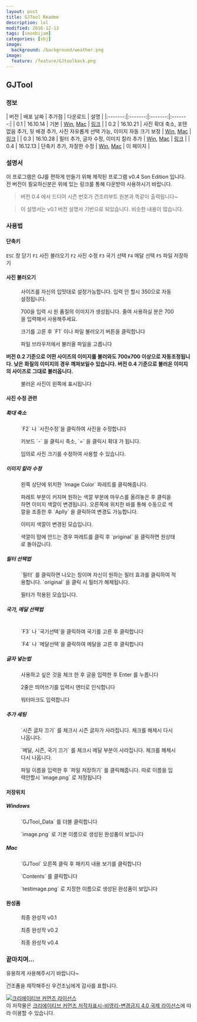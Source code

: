 ```yaml
---
layout: post
title: GJTool Readme
description: lol
modified: 2016-12-13
tags: [seonbijam]
categories: [sbj]
image:
  background: /background/weather.png
image:
  feature: /feature/GJtoolback.png
---
```



## GJTool

### 정보

| 버전 | 배포 날짜 | 추가점 | 다운로드 | 설명 |
|:-------:|:-------:|:-------:|:-------:|
| 0.1   | 16.10.14   | 기본   | [Win](https://drive.google.com/open?id=0B6pD7VjawyFuYk5samxzSUw3YXc), [Mac](https://drive.google.com/open?id=0B6pD7VjawyFuYVBnaTdmWFZ5Qzg)   | [링크](https://goodseonbi.github.io/duckfactory/sbj/GJTool-Readme_v0.1) |
| 0.2 | 16.10.21 | 사진 확대 축소, 포텐 없음 추가, 뒷 배경 추가, 사진 자유롭게 선택 가능, 이미지 자동 크기 보정 | [Win](https://drive.google.com/open?id=0B6pD7VjawyFuczZBa2k1VHNOZjQ), [Mac](https://drive.google.com/open?id=0B6pD7VjawyFuUGpSZDB3Y2VhQUk) | [링크](https://goodseonbi.github.io/duckfactory/sbj/GJTool-Readme_v0.2) |
| 0.3 | 16.10.28 | 필터 추가, 글자 수정, 이미지 칼라 추가 | [Win](https://drive.google.com/open?id=0B6pD7VjawyFucjhOME10VDAzRmM), [Mac](https://drive.google.com/open?id=0B6pD7VjawyFuUXc4Y0ZBckh5YU0) | [링크](https://goodseonbi.github.io/duckfactory/sbj/GJTool-Readme_v0.3) |
| 0.4 | 16.12.13 | 단축키 추가, 자잘한 수정 | [Win](https://goo.gl/vfCiuT), [Mac](https://goo.gl/jKOBPO) | 이 페이지 |


### 설명서

이 프로그램은 GJ를 편하게 만들기 위해 제작된 프로그램 v0.4 Son Edition 입니다.
전 버전이 필요하신분은 위에 있는 링크를 통해 다운받아 사용하시기 바랍니다.



>버전 0.4 에서 드디어 시즌 번호가 건조리부트 원본과 똑같이 출력됩니다~

>이 설명서는 v0.1 버전 설명서 기반으로 되있습니다. 비슷한 내용이 많습니다.

<!-- more -->

### 사용법

#### 단축키


 `ESC` 창 닫기
 `F1` 사진 불러오기
 `F2` 사진 수정
 `F3` 국기 선택
 `F4` 메달 선택
 `F5` 파일 저장하기



#### 사진 불러오기

<figure class="half center">
	<a href="https://raw.githubusercontent.com/goodseonbi/duckfactory/gh-pages/images/categories/sbj/gjtool/0.2sizecho.png"><img src="https://raw.githubusercontent.com/goodseonbi/duckfactory/gh-pages/images/categories/sbj/gjtool/0.2sizecho.png" alt=""></a>
	<figcaption>사이즈를 자신의 입맛대로 설정가능합니다. 입력 안 할시 350으로 자동 설정됩니다.</figcaption>
</figure>

<figure class="half center">
	<a href="https://raw.githubusercontent.com/goodseonbi/duckfactory/gh-pages/images/categories/sbj/gjtool/0.2sizecho2.png"><img src="https://raw.githubusercontent.com/goodseonbi/duckfactory/gh-pages/images/categories/sbj/gjtool/0.2sizecho2.png" alt=""></a>
	<figcaption>700을 입력 시 원 품질의 이미지가 생성됩니다. 줄여 사용하실 분은 700을 입력해서 사용해주세요.</figcaption>
</figure>

<figure class="half center">
	<a href="https://raw.githubusercontent.com/goodseonbi/duckfactory/gh-pages/images/categories/sbj/gjtool/main.png"><img src="https://raw.githubusercontent.com/goodseonbi/duckfactory/gh-pages/images/categories/sbj/gjtool/main.png" alt=""></a>
	<figcaption>크기를 고른 후 `F1` 이나 파일 불러오기 버튼을 클릭합니다</figcaption>
</figure>

<figure class="half center">
	<a href="https://raw.githubusercontent.com/goodseonbi/duckfactory/gh-pages/images/categories/sbj/gjtool/fileload.png"><img src="https://raw.githubusercontent.com/goodseonbi/duckfactory/gh-pages/images/categories/sbj/gjtool/fileload.png" alt=""></a>
	<figcaption>파일 브라우저에서 불러올 파일을 고릅니다</figcaption>
</figure>

**버전 0.2 기준으로 어떤 사이즈의 이미지를 불러와도 700x700 이상으로 자동조정됩니다. 낮은 화질의 이미지의 경우 깨져보일수 있습니다.**
**버전 0.4 기준으로 불러온 이미지의 사이즈로 그대로 불러옵니다.**

<figure class="half center">
	<a href="https://raw.githubusercontent.com/goodseonbi/duckfactory/gh-pages/images/categories/sbj/gjtool/fileloadSet.png"><img src="https://raw.githubusercontent.com/goodseonbi/duckfactory/gh-pages/images/categories/sbj/gjtool/fileloadSet.png" alt=""></a>
	<figcaption>불러온 사진이 왼쪽에 표시됩니다</figcaption>
</figure>

#### 사진 수정 관련

##### 확대 축소

<figure class="half center">
	<a href="https://raw.githubusercontent.com/goodseonbi/duckfactory/gh-pages/images/categories/sbj/gjtool/sprSet.png"><img src="https://raw.githubusercontent.com/goodseonbi/duckfactory/gh-pages/images/categories/sbj/gjtool/sprSet.png" alt=""></a>
	<figcaption>`F2` 나 `사진수정`을 클릭하여 사진을 수정합니다</figcaption>
</figure>

<figure class="half center">
	<a href="https://raw.githubusercontent.com/goodseonbi/duckfactory/gh-pages/images/categories/sbj/gjtool/0.2resize.png"><img src="https://raw.githubusercontent.com/goodseonbi/duckfactory/gh-pages/images/categories/sbj/gjtool/0.2resize.png" alt=""></a>
	<figcaption>키보드 `-` 을 클릭시 축소, `=` 을 클릭시 확대 가 됩니다. </figcaption>
</figure>

<figure class="half center">
	<a href="https://raw.githubusercontent.com/goodseonbi/duckfactory/gh-pages/images/categories/sbj/gjtool/0.4imgsize.png"><img src="https://raw.githubusercontent.com/goodseonbi/duckfactory/gh-pages/images/categories/sbj/gjtool/0.4imgsize.png" alt=""></a>
	<figcaption> 임의로 사진 크기를 수정하여 사용할 수 있습니다. </figcaption>
</figure>

##### 이미지 칼라 수정

<figure class="half center">
	<a href="https://raw.githubusercontent.com/goodseonbi/duckfactory/gh-pages/images/categories/sbj/gjtool/0.3main.png"><img src="https://raw.githubusercontent.com/goodseonbi/duckfactory/gh-pages/images/categories/sbj/gjtool/0.3main.png" alt=""></a>
	<figcaption> 왼쪽 상단에 위치한 `Image Color` 파레트를 클릭해줍니다. </figcaption>
</figure>

<figure class="half center">
	<a href="https://raw.githubusercontent.com/goodseonbi/duckfactory/gh-pages/images/categories/sbj/gjtool/0.3color.png"><img src="https://raw.githubusercontent.com/goodseonbi/duckfactory/gh-pages/images/categories/sbj/gjtool/0.3color.png" alt=""></a>
	<figcaption> 파레트 부분이 커지며 원하는 색깔 부분에 마우스를 올려놓은 후 클릭을 하면 이미지 색깔이 변경됩니다. 오른쪽에 위치한 바를 통해 수동으로 색깔을 조종한 후 `Aplly` 을 클릭하여 변경도 가능합니다. </figcaption>
</figure>

<figure class="half center">
	<a href="https://raw.githubusercontent.com/goodseonbi/duckfactory/gh-pages/images/categories/sbj/gjtool/0.3colorset.png"><img src="https://raw.githubusercontent.com/goodseonbi/duckfactory/gh-pages/images/categories/sbj/gjtool/0.3colorset.png" alt=""></a>
	<figcaption> 이미지 색깔이 변경된 모습입니다. </figcaption>
</figure>

<figure class="half center">
	<a href="https://raw.githubusercontent.com/goodseonbi/duckfactory/gh-pages/images/categories/sbj/gjtool/0.3colororiginal.png"><img src="https://raw.githubusercontent.com/goodseonbi/duckfactory/gh-pages/images/categories/sbj/gjtool/0.3colororiginal.png" alt=""></a>
	<figcaption> 색깔이 맘에 안드는 경우 파레트를 클릭 후 `priginal` 을 클릭하면 원상태로 돌아갑니다. </figcaption>
</figure>

##### 필터 선택법

<figure class="half center">
	<a href="https://raw.githubusercontent.com/goodseonbi/duckfactory/gh-pages/images/categories/sbj/gjtool/0.3filter.png"><img src="https://raw.githubusercontent.com/goodseonbi/duckfactory/gh-pages/images/categories/sbj/gjtool/0.3filter.png" alt=""></a>
	<figcaption> `필터` 를 클릭하면 나오는 창이며 자신이 원하는 필터 효과를 클릭하여 적용합니다. `original` 을 클릭 시 필터가 해체됩니다. </figcaption>
</figure>

<figure class="half center">
	<a href="https://raw.githubusercontent.com/goodseonbi/duckfactory/gh-pages/images/categories/sbj/gjtool/0.3filterset.png"><img src="https://raw.githubusercontent.com/goodseonbi/duckfactory/gh-pages/images/categories/sbj/gjtool/0.3filterset.png" alt=""></a>
	<figcaption> 필터가 적용된 모습입니다. </figcaption>
</figure>

##### 국가, 메달 선택법

<figure class="half center">
	<a href="https://raw.githubusercontent.com/goodseonbi/duckfactory/gh-pages/images/categories/sbj/gjtool/ki1.png"><img src="https://raw.githubusercontent.com/goodseonbi/duckfactory/gh-pages/images/categories/sbj/gjtool/ki1.png" alt=""></a>
	<a href="https://raw.githubusercontent.com/goodseonbi/duckfactory/gh-pages/images/categories/sbj/gjtool/ki2.png"><img src="https://raw.githubusercontent.com/goodseonbi/duckfactory/gh-pages/images/categories/sbj/gjtool/ki2.png" alt=""></a>
	<figcaption> `F3` 나 `국기선택`을 클릭하여 국기를 고른 후 클릭합니다</figcaption>
</figure>

<figure class="half center">
	<a href="https://raw.githubusercontent.com/goodseonbi/duckfactory/gh-pages/images/categories/sbj/gjtool/medal.png"><img src="https://raw.githubusercontent.com/goodseonbi/duckfactory/gh-pages/images/categories/sbj/gjtool/medal.png" alt=""></a>
	<figcaption> `F4` 나 `메달선택`을 클릭하여 메달을 고른 후 클릭합니다</figcaption>
</figure>

##### 글자 넣는법

<figure class="half center">
	<a href="https://raw.githubusercontent.com/goodseonbi/duckfactory/gh-pages/images/categories/sbj/gjtool/name.png"><img src="https://raw.githubusercontent.com/goodseonbi/duckfactory/gh-pages/images/categories/sbj/gjtool/name.png" alt=""></a>
	<figcaption>사용하고 싶은 것을 체크 한 후 글을 입력한 후 Enter 를 누릅니다</figcaption>
</figure>

<figure class="half center">
	<a href="https://raw.githubusercontent.com/goodseonbi/duckfactory/gh-pages/images/categories/sbj/gjtool/name2.png"><img src="https://raw.githubusercontent.com/goodseonbi/duckfactory/gh-pages/images/categories/sbj/gjtool/name2.png" alt=""></a>
	<figcaption>2줄은 띄어쓰기를 입력시 엔터로 인식합니다</figcaption>
</figure>

<figure class="half center">
	<a href="https://raw.githubusercontent.com/goodseonbi/duckfactory/gh-pages/images/categories/sbj/gjtool/water.png"><img src="https://raw.githubusercontent.com/goodseonbi/duckfactory/gh-pages/images/categories/sbj/gjtool/water.png" alt=""></a>
	<figcaption>워터마크도 입력합니다</figcaption>
</figure>

##### 추가 세팅

<figure class="half center">
	<a href="https://raw.githubusercontent.com/goodseonbi/duckfactory/gh-pages/images/categories/sbj/gjtool/0.2delseason.png"><img src="https://raw.githubusercontent.com/goodseonbi/duckfactory/gh-pages/images/categories/sbj/gjtool/0.2delseason.png" alt=""></a>
	<figcaption>`시즌 글자 끄기` 를 체크시 시즌 글자가 사라집니다. 체크를 해체시 다시 나옵니다.</figcaption>
</figure>

<figure class="half center">
	<a href="https://raw.githubusercontent.com/goodseonbi/duckfactory/gh-pages/images/categories/sbj/gjtool/0.2delmedal.png"><img src="https://raw.githubusercontent.com/goodseonbi/duckfactory/gh-pages/images/categories/sbj/gjtool/0.2delmedal.png" alt=""></a>
	<figcaption>`메달, 시즌, 국기 끄기` 를 체크시 메달 부분이 사라집니다. 체크를 해체시 다시 나옵니다.</figcaption>
</figure>

<figure class="half center">
	<a href="https://raw.githubusercontent.com/goodseonbi/duckfactory/gh-pages/images/categories/sbj/gjtool/save.png"><img src="https://raw.githubusercontent.com/goodseonbi/duckfactory/gh-pages/images/categories/sbj/gjtool/save.png" alt=""></a>
	<figcaption>파일 이름을 입력한 후 `파일 저장하기` 를 클릭해줍니다. 따로 이름을 입력안할시 `image.png` 로 저장됩니다</figcaption>
</figure>

#### 저장위치

##### Windows

<figure class="half center">
	<a href="https://raw.githubusercontent.com/goodseonbi/duckfactory/gh-pages/images/categories/sbj/gjtool/win1.png"><img src="https://raw.githubusercontent.com/goodseonbi/duckfactory/gh-pages/images/categories/sbj/gjtool/win1.png" alt=""></a>
	<figcaption>`GJTool_Data` 를 더블 클릭합니다</figcaption>
</figure>

<figure class="half center">
	<a href="https://raw.githubusercontent.com/goodseonbi/duckfactory/gh-pages/images/categories/sbj/gjtool/win2.png"><img src="https://raw.githubusercontent.com/goodseonbi/duckfactory/gh-pages/images/categories/sbj/gjtool/win2.png" alt=""></a>
	<figcaption>`image.png` 로 기본 이름으로 생성된 완성품이 보입니다</figcaption>
</figure>

##### Mac

<figure class="half center">
	<a href="https://raw.githubusercontent.com/goodseonbi/duckfactory/gh-pages/images/categories/sbj/gjtool/mac1.png"><img src="https://raw.githubusercontent.com/goodseonbi/duckfactory/gh-pages/images/categories/sbj/gjtool/mac1.png" alt=""></a>
	<figcaption>`GJTool` 오른쪽 클릭 후 패키지 내용 보기를 클릭합니다</figcaption>
</figure>

<figure class="half center">
	<a href="https://raw.githubusercontent.com/goodseonbi/duckfactory/gh-pages/images/categories/sbj/gjtool/mac2.png"><img src="https://raw.githubusercontent.com/goodseonbi/duckfactory/gh-pages/images/categories/sbj/gjtool/mac2.png" alt=""></a>
	<figcaption>`Contents` 를 클릭합니다</figcaption>
</figure>

<figure class="half center">
	<a href="https://raw.githubusercontent.com/goodseonbi/duckfactory/gh-pages/images/categories/sbj/gjtool/mac3.png"><img src="https://raw.githubusercontent.com/goodseonbi/duckfactory/gh-pages/images/categories/sbj/gjtool/mac3.png" alt=""></a>
	<figcaption>`testimage.png` 로 지정한 이름으로 생성된 완성품이 보입니다</figcaption>
</figure>

#### 완성품

<figure class="half center">
	<a href="https://raw.githubusercontent.com/goodseonbi/duckfactory/gh-pages/images/categories/sbj/gjtool/end.png"><img src="https://raw.githubusercontent.com/goodseonbi/duckfactory/gh-pages/images/categories/sbj/gjtool/end.png" alt=""></a>
	<figcaption>최종 완성작 v0.1</figcaption>
</figure>

<figure class="half center">
	<a href="https://raw.githubusercontent.com/goodseonbi/duckfactory/gh-pages/images/categories/sbj/gjtool/daniel_agger.png"><img src="https://raw.githubusercontent.com/goodseonbi/duckfactory/gh-pages/images/categories/sbj/gjtool/daniel_agger.png" alt=""></a>
	<figcaption>최종 완성작 v0.2</figcaption>
</figure>

<figure class="half center">
<a href="https://raw.githubusercontent.com/goodseonbi/duckfactory/gh-pages/images/categories/sbj/gjtool/0.4end.png"><img src="https://raw.githubusercontent.com/goodseonbi/duckfactory/gh-pages/images/categories/sbj/gjtool/0.4end.png" alt=""></a>
<figcaption>최종 완성작 v0.4</figcaption>
</figure>


### 끝마치며...

유용하게 사용해주시기 바랍니다~


건조폼을 제작해주신 우건조님에게 감사를 표합니다.


<a rel="license" href="http://creativecommons.org/licenses/by-nc-nd/4.0/"><img alt="크리에이티브 커먼즈 라이선스" style="border-width:0" src="https://i.creativecommons.org/l/by-nc-nd/4.0/88x31.png" /></a><br />이 저작물은 <a rel="license" href="http://creativecommons.org/licenses/by-nc-nd/4.0/">크리에이티브 커먼즈 저작자표시-비영리-변경금지 4.0 국제 라이선스</a>에 따라 이용할 수 있습니다.
